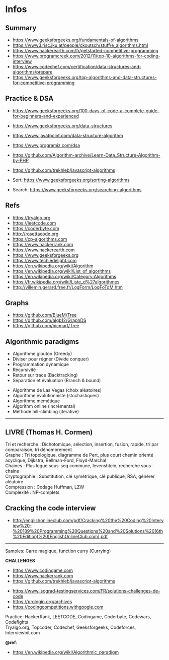 # Infos

Summary
---
+ https://www.geeksforgeeks.org/fundamentals-of-algorithms
+ https://www3.risc.jku.at/people/ckoutsch/stuff/e_algorithms.html
+ https://www.hackerearth.com/fr/getstarted-competitive-programming
+ https://www.programcreek.com/2012/11/top-10-algorithms-for-coding-interview
+ https://www.codechef.com/certification/data-structures-and-algorithms/prepare
+ https://www.geeksforgeeks.org/top-algorithms-and-data-structures-for-competitive-programming

Practice & DSA
---
* https://www.geeksforgeeks.org/100-days-of-code-a-complete-guide-for-beginners-and-experienced
* https://www.geeksforgeeks.org/data-structures
* https://www.javatpoint.com/data-structure-algorithm
* https://www.programiz.com/dsa
* https://github.com/Algorithm-archive/Learn-Data_Structure-Algorithm-by-PHP
* https://github.com/trekhleb/javascript-algorithms

* Sort: https://www.geeksforgeeks.org/sorting-algorithms
* Search: https://www.geeksforgeeks.org/searching-algorithms

Refs
---
- https://tryalgo.org
- https://leetcode.com
- https://coderbyte.com
- http://rosettacode.org
- https://cp-algorithms.com
- https://www.hackerrank.com
- https://www.hackerearth.com
- https://www.geeksforgeeks.org
- https://www.techiedelight.com
- https://en.wikipedia.org/wiki/Algorithm
- https://en.wikipedia.org/wiki/List_of_algorithms
- https://en.wikipedia.org/wiki/Category:Algorithms
- https://fr.wikipedia.org/wiki/Liste_d%27algorithmes
- http://villemin.gerard.free.fr/LogForm/LogFoTdM.htm

Graphs
---
- https://github.com/BlueM/Tree
- https://github.com/algb12/GraphDS
- https://github.com/nicmart/Tree

Algorithmic paradigms
---
+ Algorithme glouton (Greedy)
+ Diviser pour régner (Divide conquer)
+ Programmation dynamique
+ Récursivité
+ Retour sur trace (Backtracking)
+ Séparation et évaluation (Branch & bound)

* Algorithme de Las Vegas (choix aléatoires)
* Algorithme évolutionniste (stochastiques)
* Algorithme mémétique
* Algorithm online (incrémental)
* Méthode hill-climbing (iterative)

---
## LIVRE  (Thomas H. Cormen)
Tri et recherche : Dichotomique, sélection, insertion, fusion, rapide, tri par comparaison, tri dénombrement  
Graphe : Tri topologique, diagramme de Pert, plus court chemin orienté acyclique, Dijkstra, Bellman-Ford, Floyd-Marchal  
Chaines : Plus logue sous-seq commune, levenshtein, recherche sous-chaine  
Cryptographie : Substitution, clé symétrique, clé publique, RSA, générer aléatoire  
Compression : Codage Huffman, LZW  
Complexité : NP-complets  

## Cracking the code interview
- http://englishonlineclub.com/pdf/Cracking%20the%20Coding%20Interview%20-%20189%20Programming%20Questions%20and%20Solutions%20(6th%20Edition)%20[EnglishOnlineClub.com].pdf

---
Samples: Carre magique, function curry (Currying)  

**CHALLENGES**
* https://www.codingame.com
* https://www.hackerrank.com
* https://github.com/trekhleb/javascript-algorithms

- https://www.isograd-testingservices.com/FR/solutions-challenges-de-code
- https://prologin.org/archives
- https://codingcompetitions.withgoogle.com
  
Practice: HackerRank, LEETCODE, Codingame, Coderbyte, Codewars, Codefights  
Tryalgo.org, Topcoder, Codechef, Geeksforgeeks, Codeforces, Interviewbit.com   

**@ref**: 
- https://en.wikipedia.org/wiki/Algorithmic_paradigm
